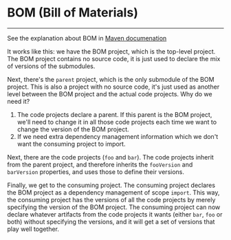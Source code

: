 # BOM (Bill of Materials)
---

See the explanation about BOM in [Maven documenation](https://maven.apache.org/guides/introduction/introduction-to-dependency-mechanism.html)

It works like this: we have the BOM project, which is the top-level project. The BOM project contains no source code, it is just used to declare the mix of versions of the submodules.

Next, there's the `parent` project, which is the only submodule of the BOM project. This is also a project with no source code, it's just used as another level between the BOM project and the actual code projects. Why do we need it?
1. The code projects declare a parent. If this parent is the BOM project, we'll need to change it in all those code projects each time we want to change the version of the BOM project.
2. If we need extra dependency management information which we don't want the consuming project to import.

Next, there are the code projects (`foo` and `bar`). The code projects inherit from the parent project, and therefore
inherits the `fooVersion` and `barVersion` properties, and uses those to define their versions.

Finally, we get to the consuming project. The consuming project declares the BOM project as a dependency management of scope `import`. This way, the consuming project has the versions of all the code projects by merely specifying the version of the BOM project. The consuming project can now declare whatever artifacts from the code projects it wants (either `bar`, `foo` or both) without specifying the versions, and it will get a set of versions that play well together.
